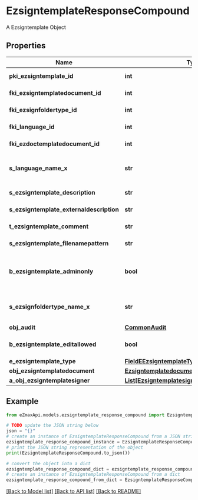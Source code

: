 # EzsigntemplateResponseCompound

A Ezsigntemplate Object

## Properties

Name | Type | Description | Notes
------------ | ------------- | ------------- | -------------
**pki_ezsigntemplate_id** | **int** | The unique ID of the Ezsigntemplate | 
**fki_ezsigntemplatedocument_id** | **int** | The unique ID of the Ezsigntemplatedocument | [optional] 
**fki_ezsignfoldertype_id** | **int** | The unique ID of the Ezsignfoldertype. | [optional] 
**fki_language_id** | **int** | The unique ID of the Language.  Valid values:  |Value|Description| |-|-| |1|French| |2|English| | 
**fki_ezdoctemplatedocument_id** | **int** | The unique ID of the Ezdoctemplatedocument | [optional] 
**s_language_name_x** | **str** | The Name of the Language in the language of the requester | 
**s_ezsigntemplate_description** | **str** | The description of the Ezsigntemplate | 
**s_ezsigntemplate_externaldescription** | **str** | The external description of the Ezsigntemplate | [optional] 
**t_ezsigntemplate_comment** | **str** | The comment of the Ezsigntemplate | [optional] 
**s_ezsigntemplate_filenamepattern** | **str** | The filename pattern of the Ezsigntemplate | [optional] 
**b_ezsigntemplate_adminonly** | **bool** | Whether the Ezsigntemplate can be accessed by admin users only (eUserType&#x3D;Normal) | 
**s_ezsignfoldertype_name_x** | **str** | The name of the Ezsignfoldertype in the language of the requester | [optional] 
**obj_audit** | [**CommonAudit**](CommonAudit.md) |  | 
**b_ezsigntemplate_editallowed** | **bool** | Whether the Ezsigntemplate if allowed to edit or not | 
**e_ezsigntemplate_type** | [**FieldEEzsigntemplateType**](FieldEEzsigntemplateType.md) |  | [optional] 
**obj_ezsigntemplatedocument** | [**EzsigntemplatedocumentResponse**](EzsigntemplatedocumentResponse.md) |  | [optional] 
**a_obj_ezsigntemplatesigner** | [**List[EzsigntemplatesignerResponseCompound]**](EzsigntemplatesignerResponseCompound.md) |  | 

## Example

```python
from eZmaxApi.models.ezsigntemplate_response_compound import EzsigntemplateResponseCompound

# TODO update the JSON string below
json = "{}"
# create an instance of EzsigntemplateResponseCompound from a JSON string
ezsigntemplate_response_compound_instance = EzsigntemplateResponseCompound.from_json(json)
# print the JSON string representation of the object
print(EzsigntemplateResponseCompound.to_json())

# convert the object into a dict
ezsigntemplate_response_compound_dict = ezsigntemplate_response_compound_instance.to_dict()
# create an instance of EzsigntemplateResponseCompound from a dict
ezsigntemplate_response_compound_from_dict = EzsigntemplateResponseCompound.from_dict(ezsigntemplate_response_compound_dict)
```
[[Back to Model list]](../README.md#documentation-for-models) [[Back to API list]](../README.md#documentation-for-api-endpoints) [[Back to README]](../README.md)



